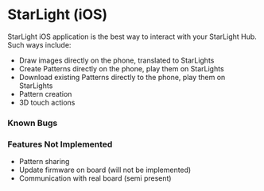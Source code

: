 # StarLight (iOS)

StarLight iOS application is the best way to interact with your StarLight Hub. Such ways include:
- Draw images directly on the phone, translated to StarLights
- Create Patterns directly on the phone, play them on StarLights
- Download existing Patterns directly to the phone, play them on StarLights
- Pattern creation
- 3D touch actions

### Known Bugs


### Features Not Implemented
* Pattern sharing
* Update firmware on board (will not be implemented)
* Communication with real board (semi present)
